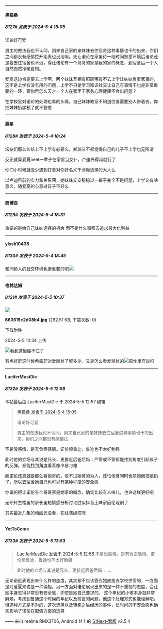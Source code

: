 ﻿
*****

####  黑猫桑  
##### 8127#       发表于 2024-5-4 15:05

诺论好可爱

男主的做法我也不认同，刚来自己家的亲妹妹去住宿舍这种事情也干的出来，你们之间都没有感情拉开距离也没用啊，先让诺论在家里待一段时间熟悉环境后诺论还是要去住宿舍也不迟，得让诺论有一个哥哥的家是我的家的概念，到宿舍后一个人自然而然冷暖自知。

爱夏这边肯定要去上学啊，两个妹妹互相有照顾哪有不去上学让妹妹负责家事的，这不是上学有没有用的问题，上学不只是学习知识社交让自己有事情干也是非常重要的一环，管你再怎么天才一个人在家里干家务心理健康不会出问题？

在学校里对诺论的处理也看的头痛，自己妹妹教室不知道位置需要别人带着去，你把妹妹扔学校了就不管啦


*****

####  霖星  
##### 8128#       发表于 2024-5-4 18:24

坛友们那么纠结上不上学有必要么，郑渊洁不都觉得自己的儿子不上学也无所谓

反正就算爱夏neet一辈子在家里当女仆，卢迪养得起就行了

你们小时候就没少遇到打着对你好名义干涉你选择的大人么

以卢迪目前的实力和关系网，她妹妹安安稳稳过一辈子完全不是问题，上学又有啥意义，随爱夏的心意过日子不好么


*****

####  商博良  
##### 8129#       发表于 2024-5-4 18:31

 重要的是给自己妹妹选择的机会 而不是什么事都去追求最大化利益


*****

####  ylssb10438  
##### 8130#       发表于 2024-5-4 18:45

和同龄人的社交环境也挺重要的吧<img src="https://static.saraba1st.com/image/smiley/face2017/009.gif" referrerpolicy="no-referrer">


*****

####  格林达姆  
##### 8131#       发表于 2024-5-5 10:37

<img src="https://img.saraba1st.com/forum/202405/05/103459sz0s450ghxcvaxun.jpg" referrerpolicy="no-referrer">

<strong>663615c2d08b4.jpg</strong> (262.51 KB, 下载次数: 0)

下载附件

2024-5-5 10:34 上传

<img src="https://static.saraba1st.com/image/smiley/face2017/068.png" referrerpolicy="no-referrer">看到这里绷不住了

有点好奇这时候希露菲对爱丽丝了解多少，又是怎么看爱丽丝的<img src="https://static.saraba1st.com/image/smiley/face2017/076.png" referrerpolicy="no-referrer">原作里有说吗


*****

####  LuciferMustDie  
##### 8132#       发表于 2024-5-5 12:56

 本帖最后由 LuciferMustDie 于 2024-5-5 12:57 编辑 
<blockquote><a href="httphttps://bbs.saraba1st.com/2b/forum.php?mod=redirect&amp;goto=findpost&amp;pid=64807842&amp;ptid=1860168" target="_blank">黑猫桑 发表于 2024-5-4 15:05</a>

诺论好可爱

男主的做法我也不认同，刚来自己家的亲妹妹去住宿舍这种事情也干的出来，你们之间都没有感情拉 ...</blockquote>
不是没感情，是有负面感情。诺伦烦鲁迪，鲁迪也不太好勉强

此时他的立场与其说是兄长，更接近后爸后妈：严管或不管都能找到角度引起孩子的反弹，都能找到角度看着像冷暴刁难

而诺伦还真就是那么看她哥的，信不过她哥的为人，还怕他哥同时也烦她而把她扔了，所以去宿舍她自己也可以有某种程度的安全感

你说的得让诺伦有个哥哥家是她家的概念，确实比较有人味儿，也许这样更好吧

无职转生楼里的家长里短情感分析讨论胜似抖音土味家庭伦理剧了

其实最近几集的动画还没看，在线瞎编哎嘿


*****

####  YetToCome  
##### 8133#       发表于 2024-5-5 13:53

<blockquote><a href="httphttps://bbs.saraba1st.com/2b/forum.php?mod=redirect&amp;goto=findpost&amp;pid=64816024&amp;ptid=1860168" target="_blank">LuciferMustDie 发表于 2024-5-5 12:56</a>
不是没感情，是有负面感情。诺伦烦鲁迪，鲁迪也不太好勉强

此时他的立场与其说是兄长，更接近后爸后妈： ...</blockquote>
无论诺伦表现出来什么样的态度，其实都不应该答应她直接去学校住宿的，一方面是对爱夏来说是一种偏袒，另一方面对诺伦展现出来的是一种不重视的态度，会让她本身觉得非常没有安全感，即使是她自己要求的。
这个年纪的小孩本身就非常麻烦，考虑到鲁迪这个时候的年纪以及前世的问题，他这个处理方式也能理解吧，但这种方式是不对的，这次选择以及转移之后经历的事件，长时间的不安全感也确实影响了诺伦在配偶方面的选择

—— 来自 realme RMX3706, Android 14上的 [S1Next-鹅版](https://github.com/ykrank/S1-Next/releases) v2.5.4

